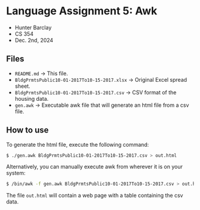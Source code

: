 # Language Assignment 5: Awk
- Hunter Barclay
- CS 354
- Dec. 2nd, 2024

## Files
- `README.md` -> This file.
- `BldgPrmtsPublic10-01-2017To10-15-2017.xlsx` -> Original Excel spread sheet.
- `BldgPrmtsPublic10-01-2017To10-15-2017.csv` -> CSV format of the housing data.
- `gen.awk` -> Executable awk file that will generate an html file from a csv file.

## How to use
To generate the html file, execute the following command:
```bash
$ ./gen.awk BldgPrmtsPublic10-01-2017To10-15-2017.csv > out.html
```

Alternatively, you can manually execute awk from wherever it is on your system:
```bash
$ /bin/awk -f gen.awk BldgPrmtsPublic10-01-2017To10-15-2017.csv > out.html
```

The file `out.html` will contain a web page with a table containing the csv data.
